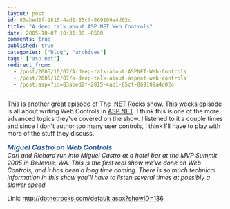 ```yaml
---
layout: post
id: 83abed2f-2815-4ad1-85cf-869109a4d02c
title: "A deep talk about ASP.NET Web Controls"
date: 2005-10-07 10:31:00 -0500
comments: true
published: true
categories: ["blog", "archives"]
tags: ["asp.net"]
redirect_from: 
  - /post/2005/10/07/A-deep-talk-about-ASPNET-Web-Controls
  - /post/2005/10/07/a-deep-talk-about-aspnet-web-controls
  - /post.aspx?id=83abed2f-2815-4ad1-85cf-869109a4d02c
---
```

<!-- more -->
<p>This is another great episode of The <a title=".NET" href="http://www.microsoft.com/net/" target="_blank">.NET</a> Rocks show. This weeks episode is all about writing Web Controls in <a title="ASP.NET" href="http://asp.net" target="_blank">ASP.NET</a>. I think this is one of the more advanced topics they've covered on the show. I listened to it a couple times and since I don't author too many user controls, I think I'll have to play with more of the stuff they discuss.</p>
<p><span id="ShowLatest1_lblDescription"><em><span id="ShowLatest1_lblTitle" style="FONT-WEIGHT: bold; FONT-SIZE: 12pt; COLOR: #2c5c9d">Miguel Castro on Web Controls<br /></span>Carl and Richard run into Miguel Castro at a hotel bar at the MVP Summit 2005 in Bellevue, WA. This is the first real show we've done on Web Controls, and it has been a long time coming. There is so much technical information in this show you'll have to listen several times at possibly a slower speed.</em></span></p>
<p>Link: <a href="http://dotnetrocks.com/default.aspx?showID=136">http://dotnetrocks.com/default.aspx?showID=136</a></p>
